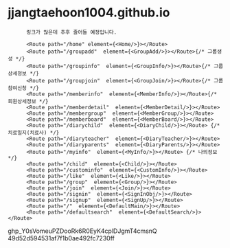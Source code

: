# jjangtaehoon1004.github.io
          
          링크가 많은데 추후 줄어들 예정입니다.
          
          <Route path="/home" element={<Home/>}></Route>
          <Route path="/groupadd"  element={<GroupAdd/>}></Route>{/* 그룹생성 */}
          <Route path="/groupinfo"  element={<GroupInfo/>}></Route>{/* 그룹상세정보 */}
          <Route path="/groupjoin"  element={<GroupJoin/>}></Route>{/* 그룹참여신청 */}
          <Route path="/memberinfo"  element={<MemberInfo/>}></Route>{/* 회원상세정보 */}
          <Route path="/memberdetail"  element={<MemberDetail/>}></Route>
          <Route path="/membergroup"  element={<MemberGroup/>}></Route>
          <Route path="/memberboard"  element={<MemberBoard/>}></Route>
          <Route path="/diarychild"  element={<DiaryChild/>}></Route> {/* 치료일지(치료사) */}
          <Route path="/diaryteacher"  element={<DiaryTeacher/>}></Route>
          <Route path="/diaryparents"  element={<DiaryParents/>}></Route>
          <Route path="/myinfo"  element={<MyInfo/>}></Route> {/* 나의정보 */}
          <Route path="/child"  element={<Child/>}></Route>
          <Route path="/custominfo"  element={<CustomInfo/>}></Route>
          <Route path="/like"  element={<Like/>}></Route>
          <Route path="/group"  element={<Group/>}></Route>
          <Route path="/join"  element={<Join/>}></Route>
          <Route path="/signin"  element={<SignInObj/>}></Route>
          <Route path="/signup"  element={<SignUp/>}></Route>
          <Route path="/"  element={<DefaultMain/>}></Route>
          <Route path="/defaultsearch"  element={<DefaultSearch/>}></Route>
          
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
49d52d594531af7f1b0ae492fc7230ff
